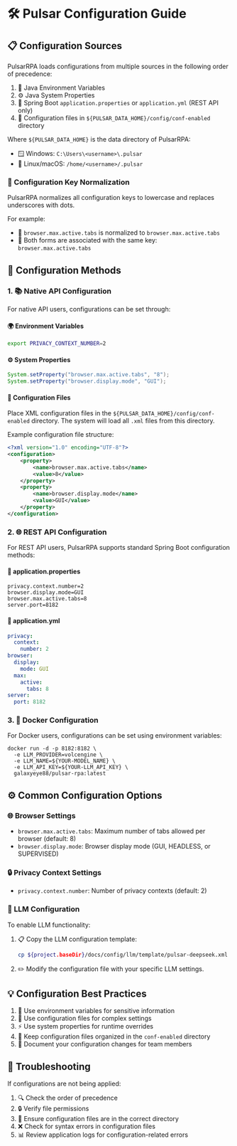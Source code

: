 # 🛠️ Pulsar Configuration Guide

## 📋 Configuration Sources

PulsarRPA loads configurations from multiple sources in the following order of precedence:

1. 🔧 Java Environment Variables
2. ⚙️ Java System Properties
3. 📝 Spring Boot `application.properties` or `application.yml` (REST API only)
4. 📁 Configuration files in `${PULSAR_DATA_HOME}/config/conf-enabled` directory

Where `${PULSAR_DATA_HOME}` is the data directory of PulsarRPA:
- 🪟 Windows: `C:\Users\<username>\.pulsar`
- 🐧 Linux/macOS: `/home/<username>/.pulsar`

### 🔑 Configuration Key Normalization

PulsarRPA normalizes all configuration keys to lowercase and replaces underscores with dots. 

For example:

* 📝 `browser.max.active.tabs` is normalized to `browser.max.active.tabs`
* 📝 Both forms are associated with the same key: `browser.max.active.tabs`

## 🔧 Configuration Methods

### 1. 📚 Native API Configuration

For native API users, configurations can be set through:

#### 🌍 Environment Variables
```bash
export PRIVACY_CONTEXT_NUMBER=2
```

#### ⚙️ System Properties
```java
System.setProperty("browser.max.active.tabs", "8");
System.setProperty("browser.display.mode", "GUI");
```

#### 📄 Configuration Files
Place XML configuration files in the `${PULSAR_DATA_HOME}/config/conf-enabled` directory. The system will load all `.xml` files from this directory.

Example configuration file structure:
```xml
<?xml version="1.0" encoding="UTF-8"?>
<configuration>
    <property>
        <name>browser.max.active.tabs</name>
        <value>8</value>
    </property>
    <property>
        <name>browser.display.mode</name>
        <value>GUI</value>
    </property>
</configuration>
```

### 2. 🌐 REST API Configuration

For REST API users, PulsarRPA supports standard Spring Boot configuration methods:

#### 📝 application.properties
```properties
privacy.context.number=2
browser.display.mode=GUI
browser.max.active.tabs=8
server.port=8182
```

#### 📝 application.yml
```yaml
privacy:
  context:
    number: 2
browser:
  display:
    mode: GUI
  max:
    active:
      tabs: 8
server:
  port: 8182
```

### 3. 🐳 Docker Configuration

For Docker users, configurations can be set using environment variables:

```shell
docker run -d -p 8182:8182 \
  -e LLM_PROVIDER=volcengine \
  -e LLM_NAME=${YOUR-MODEL_NAME} \
  -e LLM_API_KEY=${YOUR-LLM_API_KEY} \
  galaxyeye88/pulsar-rpa:latest
```

## ⚙️ Common Configuration Options

### 🌐 Browser Settings
- `browser.max.active.tabs`: Maximum number of tabs allowed per browser (default: 8)
- `browser.display.mode`: Browser display mode (GUI, HEADLESS, or SUPERVISED)

### 🔒 Privacy Context Settings
- `privacy.context.number`: Number of privacy contexts (default: 2)

### 🤖 LLM Configuration

To enable LLM functionality:

1. 📋 Copy the LLM configuration template:
    ```bash
    cp ${project.baseDir}/docs/config/llm/template/pulsar-deepseek.xml ${PULSAR_HOME}/conf-enabled/pulsar-deepseek.xml
    ```

2. ✏️ Modify the configuration file with your specific LLM settings.

## 💡 Configuration Best Practices

1. 🔐 Use environment variables for sensitive information
2. 📁 Use configuration files for complex settings
3. ⚡ Use system properties for runtime overrides
4. 📂 Keep configuration files organized in the `conf-enabled` directory
5. 📝 Document your configuration changes for team members

## 🚨 Troubleshooting

If configurations are not being applied:
1. 🔍 Check the order of precedence
2. 🔒 Verify file permissions
3. 📂 Ensure configuration files are in the correct directory
4. ❌ Check for syntax errors in configuration files
5. 📊 Review application logs for configuration-related errors
